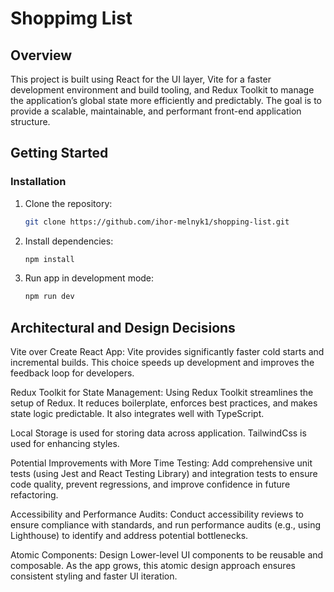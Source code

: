 # Shoppimg List

## Overview
This project is built using React for the UI layer, Vite for a faster development environment and build tooling, and Redux Toolkit to manage the application’s global state more efficiently and predictably. The goal is to provide a scalable, maintainable, and performant front-end application structure.

## Getting Started



### Installation
1. Clone the repository:
   ```bash
   git clone https://github.com/ihor-melnyk1/shopping-list.git

2. Install dependencies:
   ```bash
   npm install

3. Run app in development mode:
   ```bash
   npm run dev

## Architectural and Design Decisions
Vite over Create React App: Vite provides significantly faster cold starts and incremental builds. This choice speeds up development and improves the feedback loop for developers.

Redux Toolkit for State Management: Using Redux Toolkit streamlines the setup of Redux. It reduces boilerplate, enforces best practices, and makes state logic predictable. It also integrates well with TypeScript.

Local Storage is used for storing data across application.
TailwindCss is used for enhancing styles.

Potential Improvements with More Time
Testing: Add comprehensive unit tests (using Jest and React Testing Library) and integration tests to ensure code quality, prevent regressions, and improve confidence in future refactoring.

Accessibility and Performance Audits: Conduct accessibility reviews to ensure compliance with standards, and run performance audits (e.g., using Lighthouse) to identify and address potential bottlenecks.

Atomic Components: Design Lower-level UI components to be reusable and composable. As the app grows, this atomic design approach ensures consistent styling and faster UI iteration.


